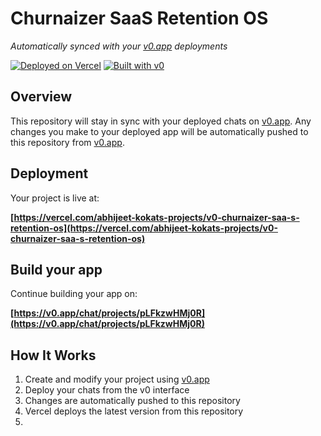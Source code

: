 # Churnaizer SaaS Retention OS

*Automatically synced with your [v0.app](https://v0.app) deployments*

[![Deployed on Vercel](https://img.shields.io/badge/Deployed%20on-Vercel-black?style=for-the-badge&logo=vercel)](https://vercel.com/abhijeet-kokats-projects/v0-churnaizer-saa-s-retention-os)
[![Built with v0](https://img.shields.io/badge/Built%20with-v0.app-black?style=for-the-badge)](https://v0.app/chat/projects/pLFkzwHMj0R)


## Overview

This repository will stay in sync with your deployed chats on [v0.app](https://v0.app).
Any changes you make to your deployed app will be automatically pushed to this repository from [v0.app](https://v0.app).

## Deployment

Your project is live at:

**[https://vercel.com/abhijeet-kokats-projects/v0-churnaizer-saa-s-retention-os](https://vercel.com/abhijeet-kokats-projects/v0-churnaizer-saa-s-retention-os)**

## Build your app

Continue building your app on:

**[https://v0.app/chat/projects/pLFkzwHMj0R](https://v0.app/chat/projects/pLFkzwHMj0R)**


## How It Works

1. Create and modify your project using [v0.app](https://v0.app)
2. Deploy your chats from the v0 interface
3. Changes are automatically pushed to this repository
4. Vercel deploys the latest version from this repository
5. 
